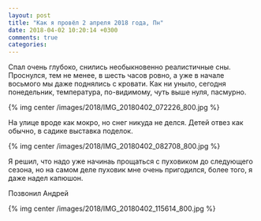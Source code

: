 ```yaml
---
layout: post
title: "Как я провёл 2 апреля 2018 года, Пн"
date: 2018-04-02 10:20:14 +0300
comments: true
categories: 
---
```

Спал очень глубоко, снились необыкновенно реалистичные сны. Проснулся, тем не менее, в шесть часов ровно, а уже в начале восьмого мы даже поднялись с кровати. Как ни уныло, сегодня понедельник, температура, по-видимому, чуть выше нуля, пасмурно.

{% img center /images/2018/IMG_20180402_072226_800.jpg %}

На улице вроде как мокро, но снег никуда не делся. Детей отвез как обычно, в садике выставка поделок.

{% img center /images/2018/IMG_20180402_082708_800.jpg %}

Я решил, что надо уже начинаь прощаться с пуховиком до следующего сезона, но на самом деле пуховик мне очень пригодился, более того, я даже надел капюшон.

Позвонил Андрей


{% img center /images/2018/IMG_20180402_115614_800.jpg %}
